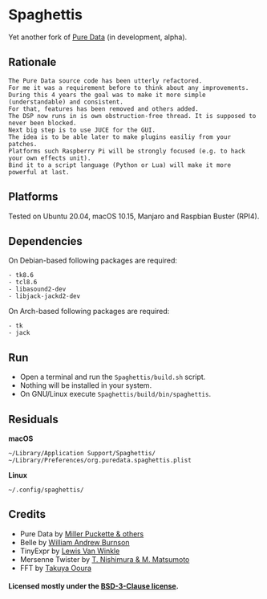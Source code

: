 
# Spaghettis

Yet another fork of [Pure Data](http://msp.ucsd.edu/) (in development, alpha).

## Rationale

```
The Pure Data source code has been utterly refactored.
For me it was a requirement before to think about any improvements.
During this 4 years the goal was to make it more simple (understandable) and consistent.
For that, features has been removed and others added.
The DSP now runs in is own obstruction-free thread. It is supposed to never been blocked.
Next big step is to use JUCE for the GUI.
The idea is to be able later to make plugins easiliy from your patches.
Platforms such Raspberry Pi will be strongly focused (e.g. to hack your own effects unit).
Bind it to a script language (Python or Lua) will make it more powerful at last.
```

## Platforms

Tested on Ubuntu 20.04, macOS 10.15, Manjaro and Raspbian Buster (RPI4).
        
## Dependencies

On Debian-based following packages are required:
    
    - tk8.6
    - tcl8.6
    - libasound2-dev
    - libjack-jackd2-dev
    
On Arch-based following packages are required:
    
    - tk
    - jack

## Run

- Open a terminal and run the `Spaghettis/build.sh` script.
- Nothing will be installed in your system.
- On GNU/Linux execute `Spaghettis/build/bin/spaghettis`.

## Residuals

**macOS**

    ~/Library/Application Support/Spaghettis/
    ~/Library/Preferences/org.puredata.spaghettis.plist

**Linux**

    ~/.config/spaghettis/

## Credits

- Pure Data by [Miller Puckette & others](http://msp.ucsd.edu/Software/pd-README.txt)
- Belle by [William Andrew Burnson](https://github.com/burnson)
- TinyExpr by [Lewis Van Winkle](https://github.com/codeplea/tinyexpr)
- Mersenne Twister by [T. Nishimura & M. Matsumoto](http://www.math.sci.hiroshima-u.ac.jp/~m-mat)
- FFT by [Takuya Ooura](http://www.kurims.kyoto-u.ac.jp/~ooura/fft.html)
    
#### Licensed mostly under the [BSD-3-Clause license](https://opensource.org/licenses/BSD-3-Clause).
